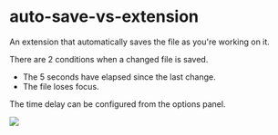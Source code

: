 # auto-save-vs-extension
An extension that automatically saves the file as you're working on it.

There are 2 conditions when a changed file is saved.
- The 5 seconds have elapsed since the last change.
- The file loses focus.

The time delay can be configured from the options panel.

<img src="https://github.com/hrai/auto-save-vs-extension/blob/master/options.png">
